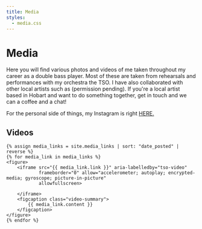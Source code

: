 ```yaml
---
title: Media
styles:
  - media.css
---
```


<h1>Media</h1>
<section id="introduction">
        <p>
            Here you will find various photos and videos of me taken throughout my career as a double bass player.
            Most of these are taken from rehearsals and performances with my orchestra the TSO.
            I have also collaborated with other local artists such as (permission pending).
            If you're a local artist based in Hobart and want to do something together,
            get in touch and we can a coffee and a chat!
        </p>
        <span>For the personal side of things, my Instagram is right
                    <a class="text-based-link" target="_blank" href="https://www.instagram.com/redbrickhut/">
                        HERE.
                    </a>
        </span>
</section>


<section id="videos">
    <h2>Videos</h2>

    {% assign media_links = site.media_links | sort: "date_posted" | reverse %}
    {% for media_link in media_links %}
    <figure>
        <iframe src="{{ media_link.link }}" aria-labelledby="tso-video"
                frameborder="0" allow="accelerometer; autoplay; encrypted-media; gyroscope; picture-in-picture"
                allowfullscreen>

        </iframe>
        <figcaption class="video-summary">
            {{ media_link.content }}
        </figcaption>
    </figure>
    {% endfor %}
 
</section>

